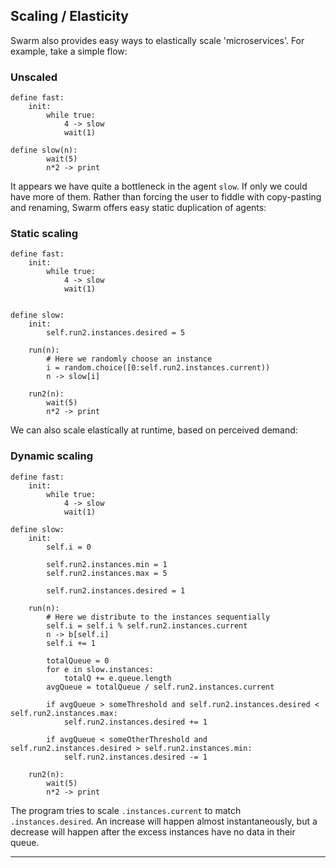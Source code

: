 
## Scaling / Elasticity

Swarm also provides easy ways to elastically scale 'microservices'. For example, take a simple flow:

### Unscaled

```
define fast:
    init:
        while true:
            4 -> slow
            wait(1)

define slow(n):
        wait(5)
        n*2 -> print
```

It appears we have quite a bottleneck in the agent `slow`. If only we could have more of them. Rather than forcing the user to fiddle with copy-pasting and renaming, Swarm offers easy static duplication of agents:

### Static scaling

```
define fast:
    init:
        while true:
            4 -> slow
            wait(1)


define slow:
    init:
        self.run2.instances.desired = 5

    run(n):
        # Here we randomly choose an instance
        i = random.choice([0:self.run2.instances.current))
        n -> slow[i]

    run2(n):
        wait(5)
        n*2 -> print
```

We can also scale elastically at runtime, based on perceived demand:

### Dynamic scaling

```
define fast:
    init:
        while true:
            4 -> slow          
            wait(1)

define slow:
    init:
        self.i = 0
        
        self.run2.instances.min = 1
        self.run2.instances.max = 5

        self.run2.instances.desired = 1

    run(n):
        # Here we distribute to the instances sequentially
        self.i = self.i % self.run2.instances.current
        n -> b[self.i]
        self.i += 1
        
        totalQueue = 0
        for e in slow.instances:
            totalQ += e.queue.length
        avgQueue = totalQueue / self.run2.instances.current
        
        if avgQueue > someThreshold and self.run2.instances.desired < self.run2.instances.max:
            self.run2.instances.desired += 1
        
        if avgQueue < someOtherThreshold and self.run2.instances.desired > self.run2.instances.min:
            self.run2.instances.desired -= 1            

    run2(n):
        wait(5)
        n*2 -> print
```

The program tries to scale `.instances.current` to match `.instances.desired`. An increase will happen almost instantaneously, but a decrease will happen after the excess instances have no data in their queue.

---







